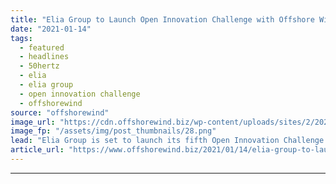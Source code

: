 ```yaml
---
title: "Elia Group to Launch Open Innovation Challenge with Offshore Wind in Focus"
date: "2021-01-14"
tags: 
  - featured
  - headlines
  - 50hertz
  - elia
  - elia group
  - open innovation challenge
  - offshorewind
source: "offshorewind"
image_url: "https://cdn.offshorewind.biz/wp-content/uploads/sites/2/2021/01/14115005/Elia-Group-to-Launch-Open-Innovation-Challenge-with-Offshore-Wind-in-Focus.png"
image_fp: "/assets/img/post_thumbnails/28.png"
lead: "Elia Group is set to launch its fifth Open Innovation Challenge which will focus"
article_url: "https://www.offshorewind.biz/2021/01/14/elia-group-to-launch-open-innovation-challenge-with-offshore-wind-in-focus/"
---
```


---
